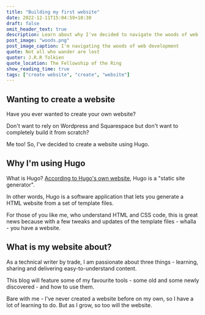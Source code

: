 ```yaml
---
title: "Building my first website"
date: 2022-12-11T15:04:59+10:30
draft: false
omit_header_text: true
description: Learn about why I've decided to navigate the woods of web development.
post_image: "woods.png"
post_image_caption: I'm navigating the woods of web development
quote: Not all who wander are lost 
quoter: J.R.R Tolkien
quote_location: The Fellowship of the Ring
show_reading_time: true
tags: ["create website", "create", "website"]
---
```


## Wanting to create a website

Have you ever wanted to create your own website?

Don't want to rely on Wordpress and Squarespace but don't want to completely build it from scratch?

Me too! So, I've decided to create a website using Hugo.

## Why I'm using Hugo

What is Hugo? [According to Hugo's own website](https://gohugo.io/about/what-is-hugo/), Hugo is a "static site generator". 

In other words, Hugo is a software application that lets you generate a HTML website from a set of template files. 

For those of you like me, who understand HTML and CSS code, this is great news because with a few tweaks and updates of the template files - whalla - you have a website.

## What is my website about?

As a technical writer by trade, I am passionate about three things - learning, sharing and delivering easy-to-understand content. 

This blog will feature some of my favourite tools - some old and some newly discovered - and how to use them. 

Bare with me - I've never created a website before on my own, so I have a lot of learning to do. But as I grow, so too will the website. 







